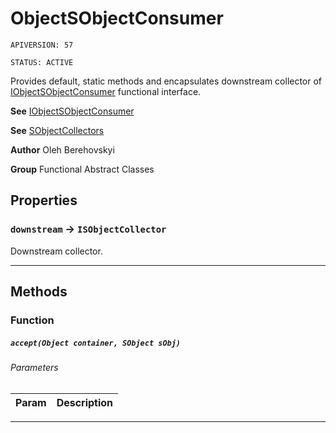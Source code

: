 # ObjectSObjectConsumer

`APIVERSION: 57`

`STATUS: ACTIVE`

Provides default, static methods and encapsulates downstream collector of [IObjectSObjectConsumer](/docs/Functional-Interfaces/IObjectSObjectConsumer.md) functional interface.


**See** [IObjectSObjectConsumer](/docs/Functional-Interfaces/IObjectSObjectConsumer.md)


**See** [SObjectCollectors](/docs/Functional-Built-In-Classes/SObjectCollectors.md)


**Author** Oleh Berehovskyi


**Group** Functional Abstract Classes

## Properties

### `downstream` → `ISObjectCollector`


Downstream collector.

---
## Methods
### Function
##### `accept(Object container, SObject sObj)`
###### Parameters
|Param|Description|
|---|---|

---
